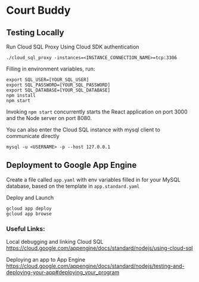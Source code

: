 # Court Buddy

## Testing Locally

Run Cloud SQL Proxy Using Cloud SDK authentication

```shell
./cloud_sql_proxy -instances=<INSTANCE_CONNECTION_NAME>=tcp:3306
```

Filling in environment variables, run:

```shell
export SQL_USER=[YOUR_SQL_USER]
export SQL_PASSWORD=[YOUR_SQL_PASSWORD]
export SQL_DATABASE=[YOUR_SQL_DATABASE]
npm install
npm start
```

Invoking `npm start` concurrently starts the React application on port 3000 and the Node server on port 8080.

You can also enter the Cloud SQL instance with mysql client to communicate directly
```shell
mysql -u <USERNAME> -p --host 127.0.0.1
```

## Deployment to Google App Engine

Create a file called `app.yaml` with env variables filled in for your MySQL database, based on the template in `app.standard.yaml`

Deploy and Launch
```shell
gcloud app deploy
gcloud app browse
```

### Useful Links:
Local debugging and linking Cloud SQL
https://cloud.google.com/appengine/docs/standard/nodejs/using-cloud-sql

Deploying an app to App Engine
https://cloud.google.com/appengine/docs/standard/nodejs/testing-and-deploying-your-app#deploying_your_program

